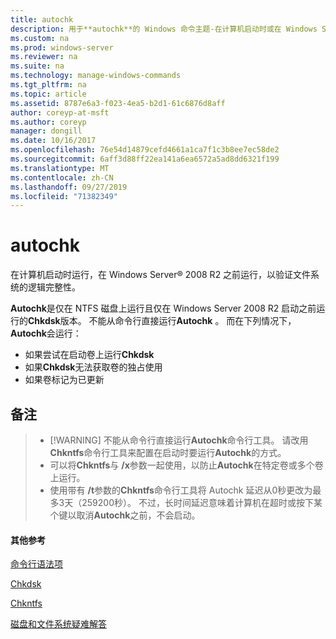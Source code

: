 ```yaml
---
title: autochk
description: 用于**autochk**的 Windows 命令主题-在计算机启动时或在 Windows Server 开始验证文件系统的逻辑完整性之前运行。
ms.custom: na
ms.prod: windows-server
ms.reviewer: na
ms.suite: na
ms.technology: manage-windows-commands
ms.tgt_pltfrm: na
ms.topic: article
ms.assetid: 8787e6a3-f023-4ea5-b2d1-61c6876d8aff
author: coreyp-at-msft
ms.author: coreyp
manager: dongill
ms.date: 10/16/2017
ms.openlocfilehash: 76e54d14879cefd4661a1ca7f1c3b8ee7ec58de2
ms.sourcegitcommit: 6aff3d88ff22ea141a6ea6572a5ad8dd6321f199
ms.translationtype: MT
ms.contentlocale: zh-CN
ms.lasthandoff: 09/27/2019
ms.locfileid: "71382349"
---
```

# <a name="autochk"></a>autochk



在计算机启动时运行，在 Windows Server® 2008 R2 之前运行，以验证文件系统的逻辑完整性。

**Autochk**是仅在 NTFS 磁盘上运行且仅在 Windows Server 2008 R2 启动之前运行的**Chkdsk**版本。 不能从命令行直接运行**Autochk** 。 而在下列情况下， **Autochk**会运行：
-   如果尝试在启动卷上运行**Chkdsk**
-   如果**Chkdsk**无法获取卷的独占使用
-   如果卷标记为已更新

## <a name="remarks"></a>备注

> -   [!WARNING]
>     不能从命令行直接运行**Autochk**命令行工具。 请改用**Chkntfs**命令行工具来配置在启动时要运行**Autochk**的方式。
> -   可以将**Chkntfs**与 **/x**参数一起使用，以防止**Autochk**在特定卷或多个卷上运行。
> -   使用带有 **/t**参数的**Chkntfs**命令行工具将 Autochk 延迟从0秒更改为最多3天（259200秒）。 不过，长时间延迟意味着计算机在超时或按下某个键以取消**Autochk**之前，不会启动。

#### <a name="additional-references"></a>其他参考

[命令行语法项](command-line-syntax-key.md)

[Chkdsk](chkdsk.md)

[Chkntfs](chkntfs.md)

[磁盘和文件系统疑难解答](https://go.microsoft.com/fwlink/?LinkId=4527)